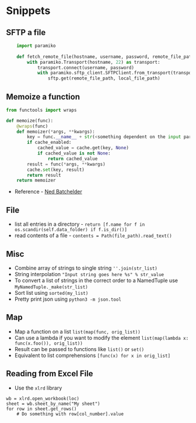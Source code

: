 # Snippets

## SFTP a file

```python
    import paramiko
    
    def fetch_remote_file(hostname, username, password, remote_file_path, local_file_path):
        with paramiko.Transport(hostname, 22) as transport:
            transport.connect(username, password)
            with paramiko.sftp_client.SFTPClient.from_transport(transport) as sftp:
                sftp.get(remote_file_path, local_file_path)
```

## Memoize a function

```python
from functools import wraps

def memoize(func):
    @wraps(func)
    def memoizer(*args, **kwargs):
        key = func.__name__ + str(<something dependent on the input params>)
        if cache_enabled:
            cached_value = cache.get(key, None)
            if cached_value is not None:
                return cached_value
        result = func(*args, **kwargs)
        cache.set(key, result)
        return result
    return memoizer
```

* Reference - [Ned Batchelder](https://nedbatchelder.com/blog/201601/isolated_memoize.html)

## File
* list all entries in a directory - `return [f.name for f in os.scandir(self.data_folder) if f.is_dir()]`
* read contents of a file - `contents = Path(file_path).read_text()`

## Misc
* Combine array of strings to single string `''.join(str_list)`
* String interpolation `"Input string goes here %s" % str_value`
* To convert a list of strings in the correct order to a NamedTuple use `MyNamedTuple._make(str_list)`
* Sort list using `sorted(my_list)`
* Pretty print json using `python3 -m json.tool`

## Map
* Map a function on a list `list(map(func, orig_list))`
* Can use a lambda if you want to modify the element `list(map(lambda x: func(x.foo()), orig_list))`
* Result can be passed to functions like `list()` or `set()`
* Equivalent to list comprehensions `[func(x) for x in orig_list]`

## Reading from Excel File

* Use the `xlrd` library
```
wb = xlrd.open_workbook(loc)  
sheet = wb.sheet_by_name("My sheet")
for row in sheet.get_rows()
    # Do something with row[col_number].value
```

